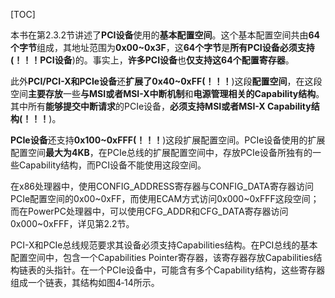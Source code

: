[TOC]

本书在第2.3.2节讲述了**PCI设备**使用的**基本配置空间**。这个基本配置空间共由**64个字节**组成，其地址范围为**0x00\~0x3F**，这**64个字节**是**所有PCI设备必须支持(！！！PCI设备**)的。事实上，**许多PCI设备**也**仅支持这64个配置寄存器**。

此外**PCI/PCI\-X和PCIe设备**还**扩展了0x40\~0xFF(！！！**)这段**配置空间**，在这段空间**主要存放**一些**与MSI或者MSI\-X中断机制**和**电源管理相关的Capability结构**。其中所有**能够提交中断请求**的PCIe设备，**必须支持MSI或者MSI\-X Capability结构(！！！**)。

**PCIe设备**还支持**0x100\~0xFFF(！！！**)这段扩展配置空间。PCIe设备使用的扩展配置空间**最大为4KB**，在PCIe总线的扩展配置空间中，存放PCIe设备所独有的一些Capability结构，而PCI设备不能使用这段空间。

在x86处理器中，使用CONFIG\_ADDRESS寄存器与CONFIG\_DATA寄存器访问PCIe配置空间的0x00\~0xFF，而使用ECAM方式访问0x000\~0xFFF这段空间；而在PowerPC处理器中，可以使用CFG\_ADDR和CFG\_DATA寄存器访问0x000\~0xFFF，详见第2.2节。

PCI-X和PCIe总线规范要求其设备必须支持Capabilities结构。在PCI总线的基本配置空间中，包含一个Capabilities Pointer寄存器，该寄存器存放Capabilities结构链表的头指针。在一个PCIe设备中，可能含有多个Capability结构，这些寄存器组成一个链表，其结构如图4‑14所示。